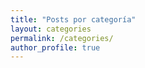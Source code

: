 ```yaml
---
title: "Posts por categoría"
layout: categories
permalink: /categories/
author_profile: true
---
```

